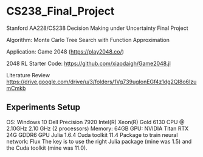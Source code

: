 # CS238_Final_Project
Stanford AA228/CS238 Decision Making under Uncertainty Final Project

Algorithm:  Monte Carlo Tree Search with Function Approximation

Application: Game 2048  (https://play2048.co/)

2048 RL Starter Code: 
https://github.com/xiaodaigh/Game2048.jl

Literature Review
https://drive.google.com/drive/u/3/folders/1Vg739ugIonEGf4z1dg2QI8o6IzumCmkb


## Experiments Setup
OS: Windows 10 
Dell Precision 7920 
Intel(R) Xeon(R) Gold 6130 CPU @ 2.10GHz 2.10 GHz (2 processors)
Memory: 64GB
GPU: NVIDIA Titan RTX 24G GDDR6 GPU
Julia 1.6.4 
Cuda toolkit 11.4 
Package to train neural network:  Flux 
The key is to use the right Julia package (mine was 1.5) and the Cuda toolkit (mine was 11.0). 

